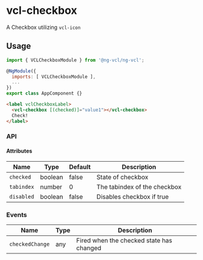 # vcl-checkbox

A Checkbox utilizing `vcl-icon`

## Usage

```js
import { VCLCheckboxModule } from '@ng-vcl/ng-vcl';

@NgModule({
  imports: [ VCLCheckboxModule ],
  ...
})
export class AppComponent {}
```

```html
<label vclCheckboxLabel>
  <vcl-checkbox [(checked)]="value1"></vcl-checkbox>
  Check! 
</label>
```

### API

#### Attributes

| Name                | Type        | Default            | Description
| ------------        | ----------- | ------------------ |--------------
| `checked`           | boolean     | false              | State of checkbox
| `tabindex`          | number      | 0                  | The tabindex of the checkbox
| `disabled`          | boolean     | false              | Disables checkbox if true

### Events

Name            | Type    | Description
----------      | ------- | --------------------------------------
`checkedChange` | any     | Fired when the checked state has changed
